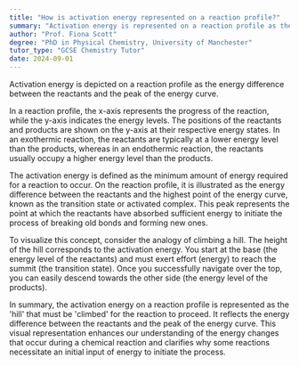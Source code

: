 ```yaml
---
title: "How is activation energy represented on a reaction profile?"
summary: "Activation energy is represented on a reaction profile as the energy difference between the reactants and the peak of the energy curve."
author: "Prof. Fiona Scott"
degree: "PhD in Physical Chemistry, University of Manchester"
tutor_type: "GCSE Chemistry Tutor"
date: 2024-09-01
---
```


Activation energy is depicted on a reaction profile as the energy difference between the reactants and the peak of the energy curve.

In a reaction profile, the x-axis represents the progress of the reaction, while the y-axis indicates the energy levels. The positions of the reactants and products are shown on the y-axis at their respective energy states. In an exothermic reaction, the reactants are typically at a lower energy level than the products, whereas in an endothermic reaction, the reactants usually occupy a higher energy level than the products.

The activation energy is defined as the minimum amount of energy required for a reaction to occur. On the reaction profile, it is illustrated as the energy difference between the reactants and the highest point of the energy curve, known as the transition state or activated complex. This peak represents the point at which the reactants have absorbed sufficient energy to initiate the process of breaking old bonds and forming new ones.

To visualize this concept, consider the analogy of climbing a hill. The height of the hill corresponds to the activation energy. You start at the base (the energy level of the reactants) and must exert effort (energy) to reach the summit (the transition state). Once you successfully navigate over the top, you can easily descend towards the other side (the energy level of the products).

In summary, the activation energy on a reaction profile is represented as the 'hill' that must be 'climbed' for the reaction to proceed. It reflects the energy difference between the reactants and the peak of the energy curve. This visual representation enhances our understanding of the energy changes that occur during a chemical reaction and clarifies why some reactions necessitate an initial input of energy to initiate the process.
    